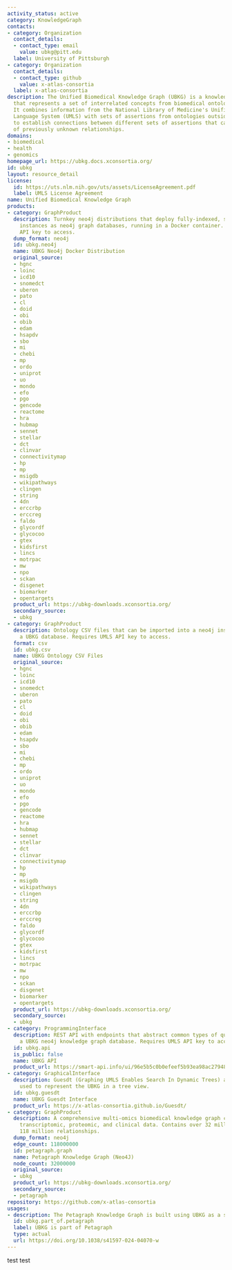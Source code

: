 ```yaml
---
activity_status: active
category: KnowledgeGraph
contacts:
- category: Organization
  contact_details:
  - contact_type: email
    value: ubkg@pitt.edu
  label: University of Pittsburgh
- category: Organization
  contact_details:
  - contact_type: github
    value: x-atlas-consortia
  label: x-atlas-consortia
description: The Unified Biomedical Knowledge Graph (UBKG) is a knowledge graph infrastructure
  that represents a set of interrelated concepts from biomedical ontologies and vocabularies.
  It combines information from the National Library of Medicine's Unified Medical
  Language System (UMLS) with sets of assertions from ontologies outside the UMLS
  to establish connections between different sets of assertions that can enable discovery
  of previously unknown relationships.
domains:
- biomedical
- health
- genomics
homepage_url: https://ubkg.docs.xconsortia.org/
id: ubkg
layout: resource_detail
license:
  id: https://uts.nlm.nih.gov/uts/assets/LicenseAgreement.pdf
  label: UMLS License Agreement
name: Unified Biomedical Knowledge Graph
products:
- category: GraphProduct
  description: Turnkey neo4j distributions that deploy fully-indexed, standalone UBKG
    instances as neo4j graph databases, running in a Docker container. Requires UMLS
    API key to access.
  dump_format: neo4j
  id: ubkg.neo4j
  name: UBKG Neo4j Docker Distribution
  original_source:
  - hgnc
  - loinc
  - icd10
  - snomedct
  - uberon
  - pato
  - cl
  - doid
  - obi
  - obib
  - edam
  - hsapdv
  - sbo
  - mi
  - chebi
  - mp
  - ordo
  - uniprot
  - uo
  - mondo
  - efo
  - pgo
  - gencode
  - reactome
  - hra
  - hubmap
  - sennet
  - stellar
  - dct
  - clinvar
  - connectivitymap
  - hp
  - mp
  - msigdb
  - wikipathways
  - clingen
  - string
  - 4dn
  - erccrbp
  - erccreg
  - faldo
  - glycordf
  - glycocoo
  - gtex
  - kidsfirst
  - lincs
  - motrpac
  - mw
  - npo
  - sckan
  - disgenet
  - biomarker
  - opentargets
  product_url: https://ubkg-downloads.xconsortia.org/
  secondary_source:
  - ubkg
- category: GraphProduct
  description: Ontology CSV files that can be imported into a neo4j instance to create
    a UBKG database. Requires UMLS API key to access.
  format: csv
  id: ubkg.csv
  name: UBKG Ontology CSV Files
  original_source:
  - hgnc
  - loinc
  - icd10
  - snomedct
  - uberon
  - pato
  - cl
  - doid
  - obi
  - obib
  - edam
  - hsapdv
  - sbo
  - mi
  - chebi
  - mp
  - ordo
  - uniprot
  - uo
  - mondo
  - efo
  - pgo
  - gencode
  - reactome
  - hra
  - hubmap
  - sennet
  - stellar
  - dct
  - clinvar
  - connectivitymap
  - hp
  - mp
  - msigdb
  - wikipathways
  - clingen
  - string
  - 4dn
  - erccrbp
  - erccreg
  - faldo
  - glycordf
  - glycocoo
  - gtex
  - kidsfirst
  - lincs
  - motrpac
  - mw
  - npo
  - sckan
  - disgenet
  - biomarker
  - opentargets
  product_url: https://ubkg-downloads.xconsortia.org/
  secondary_source:
  - ubkg
- category: ProgrammingInterface
  description: REST API with endpoints that abstract common types of queries against
    a UBKG neo4j knowledge graph database. Requires UMLS API key to access.
  id: ubkg.api
  is_public: false
  name: UBKG API
  product_url: https://smart-api.info/ui/96e5b5c0b0efeef5b93ea98ac2794837
- category: GraphicalInterface
  description: Guesdt (Graphing UMLS Enables Search In Dynamic Trees) application
    used to represent the UBKG in a tree view.
  id: ubkg.guesdt
  name: UBKG Guesdt Interface
  product_url: https://x-atlas-consortia.github.io/Guesdt/
- category: GraphProduct
  description: A comprehensive multi-omics biomedical knowledge graph connecting genomic,
    transcriptomic, proteomic, and clinical data. Contains over 32 million nodes and
    118 million relationships.
  dump_format: neo4j
  edge_count: 118000000
  id: petagraph.graph
  name: Petagraph Knowledge Graph (Neo4J)
  node_count: 32000000
  original_source:
  - ubkg
  product_url: https://ubkg-downloads.xconsortia.org/
  secondary_source:
  - petagraph
repository: https://github.com/x-atlas-consortia
usages:
- description: The Petagraph Knowledge Graph is built using UBKG as a scaffold.
  id: ubkg.part_of.petagraph
  label: UBKG is part of Petagraph
  type: actual
  url: https://doi.org/10.1038/s41597-024-04070-w
---
```

test test